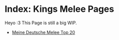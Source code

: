 # Index: Kings Melee Pages

Heyo :3 This Page is still a big WIP.

* [Meine Deutsche Melee Top 20](./Top20/)